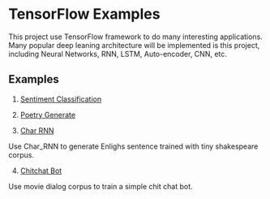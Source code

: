 # TensorFlow Examples

This project use TensorFlow framework to do many interesting applications. Many popular deep leaning architecture will be implemented is this project, including Neural Networks, RNN, LSTM, Auto-encoder, CNN, etc.

## Examples

 1. [Sentiment Classification](./1_Sentiment_Classification/README.md)

 2. [Poetry Generate](./2_RNN_Poetry_generate/README.md)

 3. [Char RNN](./3_Char_RNN/README.md)

 Use Char_RNN to generate Enlighs sentence trained with tiny shakespeare corpus.

 4. [Chitchat Bot](./4_Chitchat/README.md)

 Use movie dialog corpus to train a simple chit chat bot.
